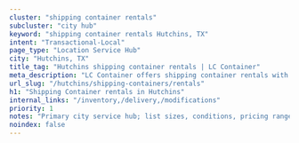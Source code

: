 ```yaml
---
cluster: "shipping container rentals"
subcluster: "city hub"
keyword: "shipping container rentals Hutchins, TX"
intent: "Transactional-Local"
page_type: "Location Service Hub"
city: "Hutchins, TX"
title_tag: "Hutchins shipping container rentals | LC Container"
meta_description: "LC Container offers shipping container rentals with delivery in Hutchins, TX. Local. Fast quotes. Since 2003."
url_slug: "/hutchins/shipping-containers/rentals"
h1: "Shipping Container rentals in Hutchins"
internal_links: "/inventory,/delivery,/modifications"
priority: 1
notes: "Primary city service hub; list sizes, conditions, pricing ranges, photos, testimonials."
noindex: false
---
```


<!-- TODO: Add unique city/inventory copy, images, and internal links here. -->
